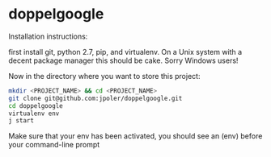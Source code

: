 # doppelgoogle

Installation instructions:

first install git, python 2.7, pip, and virtualenv. On a Unix system with a decent package manager this should be cake. Sorry Windows users!

Now in the directory where you want to store this project:

```bash
mkdir <PROJECT_NAME> && cd <PROJECT_NAME>
git clone git@github.com:jpoler/doppelgoogle.git
cd doppelgoogle
virtualenv env
j start
```
Make sure that your env has been activated, you should see an (env) before your command-line prompt


